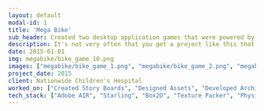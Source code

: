 ```yaml
---
layout: default
modal-id: 1
title: 'Mega Bike'
sub_header: Created two desktop application games that were powered by a child's bike with the intention of encouraging children with Muscular Dystrophy to work out their muscles.
description: It's not very often that you get a project like this that comes along.  I was tasked with creating two interactive games that could be powered by a kids stationary bike.  The overall goal of this project was to motivate the children to ride the bike at home and in return strengthen their muscles.
date: 2015-01-01
img: megabike/bike_game_10.png
images: ["megabike/bike_game_1.png", "megabike/bike_game_2.png", "megabike/bike_game_3.png", "megabike/bike_game_4.png", "megabike/bike_game_5.png", "megabike/bike_game_6.png", "megabike/bike_game_7.png", "megabike/bike_game_8.png", "megabike/bike_game_9.png", "megabike/bike_game_10.png", "megabike/bike_game_11.png", "megabike/bike_game_12.png", "megabike/bike_game_13.png", "megabike/bike_game_14.png", "megabike/bike_game_15.png", "megabike/bike_game_16.png"]
project_date: 2015
client: Nationwide Children's Hospital
worked_on: ["Created Story Boards", "Designed Assets", "Developed Architecture", "Created Games", "Configured Tablets"]
tech_stack: ["Adobe AIR", "Starling", "Box2D", "Texture Packer", "Physics Editor"]
---
```

